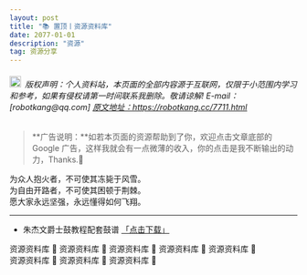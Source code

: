 ```yaml
---
layout: post
title: "📚 置顶丨资源资料库"
date: 2077-01-01 
description: "资源"
tag: 资源分享
---   
```


<h6><img src="https://robotkang-1257995526.cos.ap-chengdu.myqcloud.com/icon/copyright.png" alt="copyright" style="display:inline;margin-bottom: -5px;" width="20" height="20"> 版权声明：个人资料站，本页面的全部内容源于互联网，仅限于小范围内学习和参考，如果有侵权请第一时间联系我删除。敬请谅解! E-mail：[robotkang@qq.com]
<a target="_blank" href="https://robotkang.cc/7711.html">原文地址：https://robotkang.cc/7711.html </a>
</h6>                           

>  **广告说明：**如若本页面的资源帮助到了你，欢迎点击文章底部的 Google 广告，这样我就会有一点微薄的收入，你的点击是我不断输出的动力，Thanks.🤞        

为众人抱火者，不可使其冻毙于风雪。                   
为自由开路者，不可使其困顿于荆棘。                  
愿大家永远坚强，永远懂得如何飞翔。        

----------
 
- 朱杰文爵士鼓教程配套鼓谱 <a target="_blank" href="https://www.aliyundrive.com/s/Y34iPH31DD8">「点击下载」</a>

资源资料库 🤞      资源资料库 🤞    资源资料库 🤞    资源资料库 🤞    资源资料库 🤞    
资源资料库 🤞    资源资料库 🤞    资源资料库 🤞    
